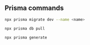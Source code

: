 ## Prisma commands
```bash
npx prisma migrate dev --name <name>
```

```bash
npx prisma db pull
```

```bash
npx prisma generate
```